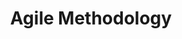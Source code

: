 ---
toc: true
comments: false
layout: post
title: Agile Methodology
description: Determining our roles for the rest of the trimester using Agile Methodology
type: hacks
courses: { csa: {week: 4} }
permalink: /agile-methodology
---